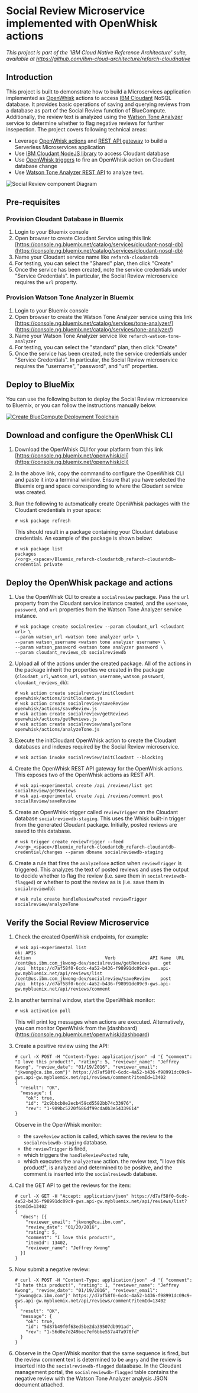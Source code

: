 # Social Review Microservice implemented with OpenWhisk actions

*This project is part of the 'IBM Cloud Native Reference Architecture' suite, available at
https://github.com/ibm-cloud-architecture/refarch-cloudnative*

## Introduction

This project is built to demonstrate how to build a Microservices application implemented as [OpenWhisk](http://openwhisk.org/) actions to access [IBM Cloudant](https://cloudant.com/) NoSQL database. It provides basic operations of saving and querying reviews from a database as part of the Social Review function of BlueCompute. Additionally, the review text is analyzed using the [Watson Tone Analyzer](https://www.ibm.com/watson/developercloud/tone-analyzer.html) service to determine whether to flag negative reviews for further insepection.  The project covers following technical areas:

 - Leverage [OpenWhisk actions](https://github.com/openwhisk/openwhisk/blob/master/docs/actions.md) and [REST API gateway](https://github.com/openwhisk/openwhisk/blob/master/docs/apigateway.md) to build a Serverless Microservices application
 - Use [IBM Cloudant NodeJS library](https://github.com/cloudant/nodejs-cloudant) to access Cloudant database
 - Use [OpenWhisk triggers](https://github.com/openwhisk/openwhisk/blob/master/docs/triggers_rules.md) to fire an OpenWhisk action on Cloudant database change
 - Use [Watson Tone Analyzer REST API](https://www.ibm.com/watson/developercloud/tone-analyzer/api/v3/) to analyze text.
 
![Social Review component Diagram](socialreview-openwhisk-apiconnect.png)

## Pre-requisites
 
### Provision Cloudant Database in Bluemix

1. Login to your Bluemix console  
2. Open browser to create Cloudant Service using this link [https://console.ng.bluemix.net/catalog/services/cloudant-nosql-db](https://console.ng.bluemix.net/catalog/services/cloudant-nosql-db)  
3. Name your Cloudant service name like `refarch-cloudantdb`  
4. For testing, you can select the "Shared" plan, then click "Create"  
5. Once the service has been created, note the service credentials under "Service Credentials".  In particular, the Social Review microservice requires the `url` property.

### Provision Watson Tone Analyzer in Bluemix

1. Login to your Bluemix console
2. Open browser to create the Watson Tone Analyzer service using this link [https://console.ng.bluemix.net/catalog/services/tone-analyzer/](https://console.ng.bluemix.net/catalog/services/tone-analyzer/)
3. Name your Watson Tone Analyzer service like `refarch-watson-tone-analyzer`
4. For testing, you can select the "standard" plan, then click "Create"
5. Once the service has been created, note the service credentials under "Service Credentials".  In particular, the Social Review microservice requires the "username", "password", and "url" properties.

## Deploy to BlueMix

You can use the following button to deploy the Social Review microservice to Bluemix, or you can follow the instructions manually below.

[![Create BlueCompute Deployment Toolchain](https://console.ng.bluemix.net/devops/graphics/create_toolchain_button.png)](https://console.ng.bluemix.net/devops/setup/deploy?repository=https://github.com/ibm-cloud-architecture/refarch-cloudnative-micro-socialreview.git)

## Download and configure the OpenWhisk CLI

1. Download the OpenWhisk CLI for your platform from this link [https://console.ng.bluemix.net/openwhisk/cli](https://console.ng.bluemix.net/openwhisk/cli)
2. In the above link, copy the command to configure the OpenWhisk CLI and paste it into a terminal window.  Ensure that you have selected the Bluemix org and space corresponding to where the Cloudant service was created.
3. Run the following to automatically create OpenWhisk packages with the Cloudant credentials in your space:

   ```
   # wsk package refresh
   ```

   This should result in a package containing your Cloudant database credentials.  An example of the package is shown below:
   ```
   # wsk package list
   packages
   /<org>_<space>/Bluemix_refarch-cloudantdb_refarch-cloudantdb-credential private
   ```
   
## Deploy the OpenWhisk package and actions

1. Use the OpenWhisk CLI to create a `socialreview` package.  Pass the `url` property from the Cloudant service instance created, and the `username`, `password`, and `url` properties from the Watson Tone Analyzer service instance.

   ```
   # wsk package create socialreview --param cloudant_url <cloudant url> \
   --param watson_url <watson tone analyzer url> \
   --param watson_username <watson tone analyzer username> \
   --param watson_password <watson tone analyzer password \
   --param cloudant_reviews_db socialreviewdb
   ```

2. Upload all of the actions under the created package.  All of the actions in the package inherit the properties we created in the package (`cloudant_url`, `watson_url`, `watson_username`, `watson_password`, `cloudant_reviews_db`):

   ```
   # wsk action create socialreview/initCloudant openwhisk/actions/initCloudant.js
   # wsk action create socialreview/saveReview openwhisk/actions/saveReview.js
   # wsk action create socialreview/getReviews openwhisk/actions/getReviews.js
   # wsk action create socialreview/analyzeTone openwhisk/actions/analyzeTone.js
   ```
   
3. Execute the initCloudant OpenWhisk action to create the Cloudant databases and indexes required by the Social Review microservice.
   ```
   # wsk action invoke socialreview/initCloudant --blocking
   ```

4. Create the OpenWhisk REST API gateway for the OpenWhisk actions. This exposes two of the OpenWhisk actions as REST API.
   
   ```
   # wsk api-experimental create /api /reviews/list get socialReview/getReviews
   # wsk api-experimental create /api /reviews/comment post socialReview/saveReview
   ```

5. Create an OpenWhisk trigger called `reviewTrigger` on the Cloudant database `socialreviewdb-staging`.  This uses the Whisk built-in trigger from the generated Cloudant package.  Initially, posted reviews are saved to this database.

   ```
   # wsk trigger create reviewTrigger --feed /<org>_<space>/Bluemix_refarch-cloudantdb_refarch-cloudantdb-credential/changes --param dbname socialreviewdb-staging
   ```
   
6. Create a rule that fires the `analyzeTone` action when `reviewTrigger` is triggered.  This analyzes the text of posted reviews and uses the output to decide whether to flag the review (i.e. save them in `socialreviewdb-flagged`) or whether to post the review as is (i.e. save them in `socialreviewdb`):

   ```
   # wsk rule create handleReviewPosted reviewTrigger socialreview/analyzeTone
   ```

## Verify the Social Review Microservice

1. Check the created OpenWhisk endpoints, for example:
   ```
   # wsk api-experimental list
   ok: APIs
   Action                            Verb             API Name  URL
   /cent@us.ibm.com_jkwong-dev/socialreview/getReviews     get                 /api  https://d7af58f0-6cdc-4a52-b436-f98991dc09c9-gws.api-gw.mybluemix.net/api/reviews/list
   /cent@us.ibm.com_jkwong-dev/socialreview/saveReview    post                 /api  https://d7af58f0-6cdc-4a52-b436-f98991dc09c9-gws.api-gw.mybluemix.net/api/reviews/comment
   ```

2. In another terminal window, start the OpenWhisk monitor:
   ```
   # wsk activation poll
   ```
   
   This will print log messages when actions are executed.  Alternatively, you can monitor OpenWhisk from the [dashboard)(https://console.ng.bluemix.net/openwhisk/dashboard)
   
3. Create a positive review using the API:
   ```
   # curl -X POST -H "Content-Type: application/json" -d '{ "comment": "I love this product!", "rating": 5, "reviewer_name": "Jeffrey Kwong", "review_date": "01/19/2016", "reviewer_email": "jkwong@ca.ibm.com"}' https://d7af58f0-6cdc-4a52-b436-f98991dc09c9-gws.api-gw.mybluemix.net/api/reviews/comment?itemId=13402
   {
     "result": "OK",
     "message": {
       "ok": true,
       "id": "2c9bbcb0e2ecb459cd5582bb74c33976",
       "rev": "1-989bc5220f686df99cda0b3e54339614"
   }
   ```
   
   Observe in the OpenWhisk monitor: 
   - the `saveReview` action is called, which saves the review to the `socialreviewdb-staging` database.  
   - the `reviewTrigger` is fired, 
   - which triggers the `handleReviewPosted` rule, 
   - which executes the `analyzeTone` action.  the review text, "I love this product!", is analyzed and determined to be positive, and the comment is inserted into the `socialreviewdb` database.
   
4. Call the GET API to get the reviews for the item:
   ```
   # curl -X GET -H "Accept: application/json" https://d7af58f0-6cdc-4a52-b436-f98991dc09c9-gws.api-gw.mybluemix.net/api/reviews/list?itemId=13402
   {
     "docs": [{
       "reviewer_email": "jkwong@ca.ibm.com",
       "review_date": "01/20/2016",
       "rating": 5,
       "comment": "I love this product!",
       "itemId": 13402,
       "reviewer_name": "Jeffrey Kwong"
     }]
   }
   ```
    
5. Now submit a negative review:
   ```
   # curl -X POST -H "Content-Type: application/json" -d '{ "comment": "I hate this product!", "rating": 1, "reviewer_name": "Jeffrey Kwong", "review_date": "01/19/2016", "reviewer_email": "jkwong@ca.ibm.com"}' https://d7af58f0-6cdc-4a52-b436-f98991dc09c9-gws.api-gw.mybluemix.net/api/reviews/comment?itemId=13402
   {
     "result": "OK",
     "message": {
       "ok": true,
       "id": "5d87b49f0f63ed5be2da39507db991ad",
       "rev": "1-56d0e7d249bec7ef6bbe557a47a970fd"
     }
   }
   ```

6. Observe in the OpenWhisk monitor that the same sequence is fired, but the review comment text is determined to be `angry` and the review is inserted into the `socialreviewdb-flagged` dataabase.  In the Cloudant management portal, the `socialreviewdb-flagged` table contains the negative review with the Watson Tone Analyzer analysis JSON document attached.
